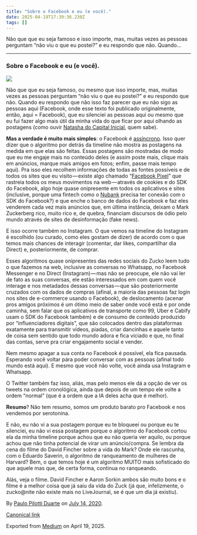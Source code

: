 ```yaml
---
title: "Sobre o Facebook e eu (e você)."
date: 2025-04-19T17:39:36.230Z
tags: []
---
```


Não que que eu seja famoso e isso importe, mas, muitas vezes as pessoas perguntam “não viu o que eu postei?” e eu respondo que não. Quando…

* * *

### Sobre o Facebook e eu (e você).

![](https://cdn-images-1.medium.com/max/800/1*BRH9DMxDTTHjwZx3XLs7rw.jpeg)

Não que que eu seja famoso, ou mesmo que isso importe, mas, muitas vezes as pessoas perguntam “não viu o que eu postei?” e eu respondo que não. Quando eu respondo que não isso faz parecer que eu não sigo as pessoas aqui (Facebook, onde esse texto foi publicado originalmente, então, aqui = Facebook), que eu silenciei as pessoas aqui ou mesmo que eu fui fazer algo mais útil da minha vida do que ficar por aqui olhando as postagens (como ouvir [Natasha do Capital Inicial](https://www.youtube.com/watch?v=DNvDPxwC5NY), quem sabe).

**Mas a verdade é muito mais simples**: o Facebook é [assíncrono](https://www.wikiwand.com/en/Asynchronous_communication). Isso quer dizer que o algoritmo por detrás da timeline não mostra as postagens na medida em que elas são feitas. Essas postagens são mostradas de modo que eu me engaje mais no conteúdo deles (e assim poste mais, clique mais em anúncios, marque mais amigos em fotos; enfim, passe mais tempo aqui). Pra isso eles recolhem informações de todas as fontes possíveis e de todos os sites que eu visito — existe algo chamado “[Facebook Pixel](https://www.facebook.com/business/help/952192354843755)” que rastreia todos os meus movimentos na web — através de cookies e do SDK do Facebook, algo hoje quase onipresente em todos os aplicativos e sites (inclusive, porque uma fintech como o [Nubank](https://www.facebook.com/nubank/) precisa ter conexão com o SDK do Facebook?) e que enche o banco de dados do Facebook e faz eles venderem cada vez mais anúncios que, em última instância, deixam o Mark Zuckerberg rico, muito rico e, de quebra, financiam discursos de ódio pelo mundo através de sites de desinformação (fake news).

E isso ocorre também no Instagram. O que vemos na timeline do Instagram é escolhido (ou curado, como eles gostam de dizer) de acordo com o que temos mais chances de interagir (comentar, dar likes, compartilhar dia Direct) e, posteriormente, de comprar.

Esses algoritmos quase onipresentes das redes sociais do Zucko leem tudo o que fazemos na web, inclusive as conversas no Whatsapp, no Facebook Messenger e no Direct (Instagram) — mas não se preocupe, ele não vai ler de fato as suas conversas, ele estão interessados em com quem você interage e nos metadados dessas conversas — que são posteriormente cruzados com os dados de compras (afinal, a maioria das pessoas faz login nos sites de e-commerce usando o Facebook), de deslocamento (acenar pros amigos próximos é um ótimo meio de saber onde você está e por onde caminha, sem falar que os aplicativos de transporte como 99, Uber e Cabify usam o SDK do Facebook também) e de consumo de conteúdo produzido por “influenciadores digitais”, que são colocados dentro das plataformas exatamente para transmitir vídeos, piadas, criar dancinhas e aquele tanto de coisa sem sentido que todo mundo adora e fica viciado e que, no final das contas, serve pra criar engajamento social e vender.

Nem mesmo apagar a sua conta no Facebook é possível, ela fica pausada. Esperando você voltar pára poder conversar com as pessoas (afinal todo mundo está aqui). E mesmo que você não volte, você ainda usa Instagram e Whatsapp.

O Twitter também faz isso, aliás, mas pelo menos ele dá a opção de ver os tweets na ordem cronológica, ainda que depois de um tempo ele volte a ordem “normal” (que é a ordem que a IA deles acha que é melhor).

**Resumo**? Não tem resumo, somos um produto barato pro Facebook e nos vendemos por serotonina.

E não, eu não vi a sua postagem porque eu te bloqueei ou porque eu te silenciei, eu não vi essa postagem porque o algoritmo do Facebook cortou ela da minha timeline porque achou que eu não queria ver aquilo, ou porque achou que não tinha potencial de virar um anúncio/compra. Se lembra da cena do filme do David Fincher sobre a vida do Mark? Onde ele rascunha, com o Eduardo Saverin, o algoritmo de ranqueamento de mulheres de Harvard? Bem, o que temos hoje é um algoritmo MUITO mais sofisticado do que aquele mas que, de certa forma, continua no ranqueando.

Alás, veja o filme. David Fincher e Aaron Sorkin ambos são muito bons e o filme é a melhor coisa que já saiu da vida do Zuck (já que, infelizmente, o zucko@nite não existe mais no LiveJournal, se é que um dia já existiu).

By [Paulo Pilotti Duarte](https://medium.com/@paulopilotti) on [July 14, 2020](https://medium.com/p/374c7c84e558).

[Canonical link](https://medium.com/@paulopilotti/sobre-o-facebook-e-eu-e-voc%C3%AA-374c7c84e558)

Exported from [Medium](https://medium.com) on April 19, 2025.